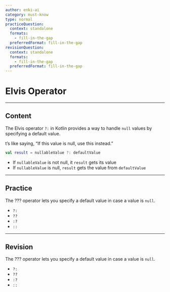 ```yaml
---
author: enki-ai
category: must-know
type: normal
practiceQuestion:
  context: standalone
  formats:
    - fill-in-the-gap
  preferredFormat: fill-in-the-gap
revisionQuestion:
  context: standalone
  formats:
    - fill-in-the-gap
  preferredFormat: fill-in-the-gap
---
```


# Elvis Operator

---
## Content

The Elvis operator `?:` in Kotlin provides a way to handle `null` values by specifying a default value.

t’s like saying, “If this value is null, use this instead.”

```kotlin
val result = nullableValue ?: defaultValue
```

- If `nullableValue` is not null, it `result` gets its value
- If `nullableValue` is null, `result` gets the value from `defaultValue`


---
## Practice

The ??? operator lets you specify a default value in case a value is `null`.

- `?:`
- `??`
- `:?`
- `::`


---
## Revision

The ??? operator lets you specify a default value in case a value is `null`.

- `?:`
- `??`
- `:?`
- `::`



